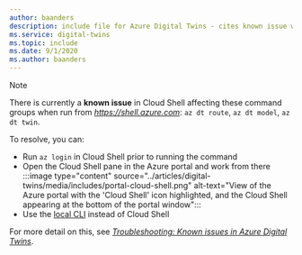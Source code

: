 ```yaml
---
author: baanders
description: include file for Azure Digital Twins - cites known issue with Cloud Shell authentication
ms.service: digital-twins
ms.topic: include
ms.date: 9/1/2020
ms.author: baanders
---
```


>[!NOTE]
>There is currently a **known issue** in Cloud Shell affecting these command groups when run from *https://shell.azure.com*: `az dt route`, `az dt model`, `az dt twin`.
>
>To resolve, you can:
> * Run `az login` in Cloud Shell prior to running the command
> * Open the Cloud Shell pane in the Azure portal and work from there
>  :::image type="content" source="../articles/digital-twins/media/includes/portal-cloud-shell.png" alt-text="View of the Azure portal with the 'Cloud Shell' icon highlighted, and the Cloud Shell appearing at the bottom of the portal window":::
> * Use the [local CLI](https://docs.microsoft.com/cli/azure/install-azure-cli?view=azure-cli-latest) instead of Cloud Shell
>
>For more detail on this, see [*Troubleshooting: Known issues in Azure Digital Twins*](../articles/digital-twins/troubleshoot-known-issues.md#400-client-error-bad-request-in-cloud-shell).